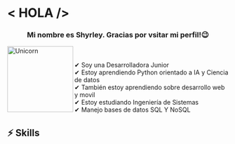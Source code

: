 <h1> < HOLA /> </h1>

<h3 align="center">Mi nombre es Shyrley. Gracias por vsitar mi perfil!😉 <br></h3>

<p align="center">
  
  <img align="left" width=150px alt="Unicorn" src="https://media.giphy.com/media/3ohs4BSacFKI7A717y/giphy.gif" /><br><br>
  ✔ Soy una Desarrolladora Junior<br>
  ✔ Estoy aprendiendo Python orientado a IA y Ciencia de datos<br>
  ✔ También estoy aprendiendo sobre desarrollo web y movil <br>
  ✔ Estoy estudiando Ingeniería de Sistemas<br>
  ✔ Manejo bases de datos SQL Y NoSQL<br>
</p>

<div>
  <h2> ⚡ Skills</h2>
  
</div>
